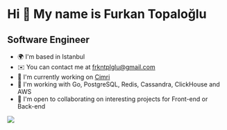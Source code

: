 Hi 👋 My name is Furkan Topaloğlu
=================================

Software Engineer
--------------------

* 🌍  I'm based in Istanbul
* ✉️  You can contact me at [frkntplglu@gmail.com](mailto:frkntplglu@gmail.com)
* 🚀  I'm currently working on [Cimri](http://cimri.com)
* 🧠  I'm working with Go, PostgreSQL, Redis, Cassandra, ClickHouse and AWS
* 🤝  I'm open to collaborating on interesting projects for Front-end or Back-end

<a href="https://www.twitter.com/frkntplglu" target="_blank" rel="noreferrer"><img
src="https://img.shields.io/twitter/follow/frkntplglu?logo=twitter&style=for-the-badge&color=0891b2&labelColor=1c1917"
/></a>

